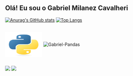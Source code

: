 ## Olá! Eu sou o Gabriel Milanez Cavalheri

[![Anurag's GitHub stats](https://github-readme-stats.vercel.app/api?username=GMCavalheri)](https://github.com/anuraghazra/github-readme-stats)
[![Top Langs](https://github-readme-stats.vercel.app/api/top-langs/?username=GMCavalheri)](https://github.com/anuraghazra/github-readme-stats)

<div style="display: inline_block"><br>
  <img align="center" alt="Gabriel-Python" height="80" width="120" src="https://raw.githubusercontent.com/devicons/devicon/master/icons/python/python-original.svg">
  <img align="center" alt="Gabriel-Pandas" height="80" width="120" src="https://cdn.jsdelivr.net/gh/devicons/devicon@latest/icons/pandas/pandas-original-wordmark.svg"/>        
</div>

  ##

<div> 
  <a href = "mailto:gmcavalheri@gmail.com"><img src="https://img.shields.io/badge/-Gmail-%23333?style=for-the-badge&logo=gmail&logoColor=white" target="_blank"></a>
  <a href="https://www.linkedin.com/in/gabriel-milanez-cavalheri/" target="_blank"><img src="https://img.shields.io/badge/-LinkedIn-%230077B5?style=for-the-badge&logo=linkedin&logoColor=white" target="_blank"></a> 
  
</div>
